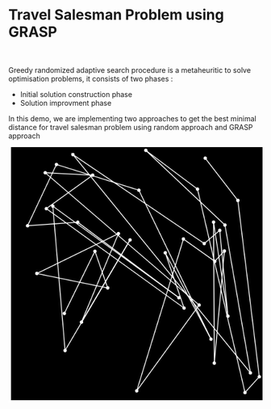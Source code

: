 <h1>Travel Salesman Problem using GRASP </h1>
<br>

<p>Greedy randomized adaptive search procedure is a metaheuritic to solve optimisation problems, it consists of two phases :</p>
<ul>
    <li>Initial solution construction phase</li>
    <li>Solution improvment phase</li>
</ul>

<p>In this demo, we are implementing two approaches to get the best minimal distance for travel salesman problem using random approach and GRASP approach</p>

<img src="img/screen.png"/>
